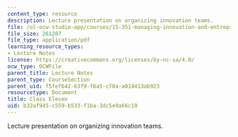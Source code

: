```yaml
---
content_type: resource
description: Lecture presentation on organizing innovation teams.
file: /ol-ocw-studio-app/courses/15-351-managing-innovation-and-entrepreneurship-spring-2008/b32af945c559b533f1ba3dc5e9a66c19_10_lec.pdf
file_size: 261287
file_type: application/pdf
learning_resource_types:
- Lecture Notes
license: https://creativecommons.org/licenses/by-nc-sa/4.0/
ocw_type: OCWFile
parent_title: Lecture Notes
parent_type: CourseSection
parent_uid: f5fef642-63f9-f6a5-cf8a-a014413ab923
resourcetype: Document
title: Class Eleven
uid: b32af945-c559-b533-f1ba-3dc5e9a66c19
---
```

Lecture presentation on organizing innovation teams.